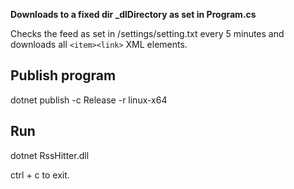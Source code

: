 **Downloads to a fixed dir _dlDirectory as set in Program.cs**

Checks the feed as set in /settings/setting.txt every 5 minutes and downloads all `<item><link>` XML elements.

## Publish program 
dotnet publish -c Release -r linux-x64

## Run 
dotnet RssHitter.dll

ctrl + c to exit.